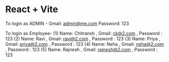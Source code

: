# React + Vite

To login as ADMIN -
Gmail: admin@me.com
Password: 123

To login as Employee-
(1) Name: Chitransh , Gmail: ck@2.com , Password : 123
(2) Name: Ravi , Gmail: ravi@2.com , Password : 123
(3) Name: Priya , Gmail: priya@2.com , Password : 123
(4) Name: Neha , Gmail: neha@2.com , Password : 123
(5) Name: Rajnesh , Gmail: rajnesh@2.com , Password : 123
